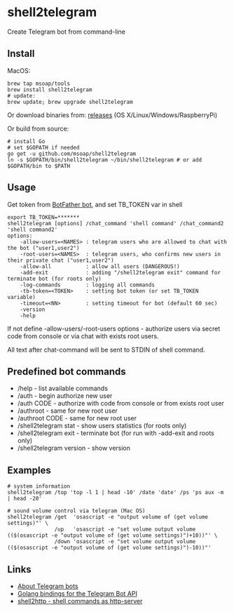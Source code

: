 shell2telegram
==============

Create Telegram bot from command-line

Install
-------

MacOS:

    brew tap msoap/tools
    brew install shell2telegram
    # update:
    brew update; brew upgrade shell2telegram

Or download binaries from: [releases](https://github.com/msoap/shell2telegram/releases) (OS X/Linux/Windows/RaspberryPi)

Or build from source:

    # install Go
    # set $GOPATH if needed
    go get -u github.com/msoap/shell2telegram
    ln -s $GOPATH/bin/shell2telegram ~/bin/shell2telegram # or add $GOPATH/bin to $PATH

Usage
-----

Get token from [BotFather bot](https://telegram.me/BotFather), and set TB_TOKEN var in shell

    export TB_TOKEN=*******
    shell2telegram [options] /chat_command 'shell command' /chat_command2 'shell command2'
    options:
        -allow-users=<NAMES> : telegram users who are allowed to chat with the bot ("user1,user2")
        -root-users=<NAMES>  : telegram users, who confirms new users in their private chat ("user1,user2")
        -allow-all           : allow all users (DANGEROUS!)
        -add-exit            : adding "/shell2telegram exit" command for terminate bot (for roots only)
        -log-commands        : logging all commands
        -tb-token=<TOKEN>    : setting bot token (or set TB_TOKEN variable)
        -timeout=<NN>        : setting timeout for bot (default 60 sec)
        -version
        -help

If not define -allow-users/-root-users options - authorize users via secret code from console or via chat with exists root users.

All text after chat-command will be sent to STDIN of shell command.

Predefined bot commands
-----------------------

  * /help - list available commands
  * /auth - begin authorize new user
  * /auth CODE - authorize with code from console or from exists root user
  * /authroot - same for new root user
  * /authroot CODE - same for new root user
  * /shell2telegram stat - show users statistics (for roots only)
  * /shell2telegram exit - terminate bot (for run with -add-exit and roots only)
  * /shell2telegram version - show version

Examples
--------

    # system information
    shell2telegram /top 'top -l 1 | head -10' /date 'date' /ps 'ps aux -m | head -20'
    
    # sound volume control via telegram (Mac OS)
    shell2telegram /get  'osascript -e "output volume of (get volume settings)"' \
                   /up   'osascript -e "set volume output volume (($(osascript -e "output volume of (get volume settings)")+10))"' \
                   /down 'osascript -e "set volume output volume (($(osascript -e "output volume of (get volume settings)")-10))"'

Links
-----

  * [About Telegram bots](https://core.telegram.org/bots)
  * [Golang bindings for the Telegram Bot API](https://github.com/Syfaro/telegram-bot-api)
  * [shell2http - shell commands as http-server](https://github.com/msoap/shell2http)
